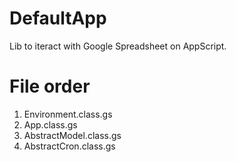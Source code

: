 # DefaultApp
Lib to iteract with Google Spreadsheet on AppScript.

# File order
1. Environment.class.gs
2. App.class.gs
3. AbstractModel.class.gs
4. AbstractCron.class.gs